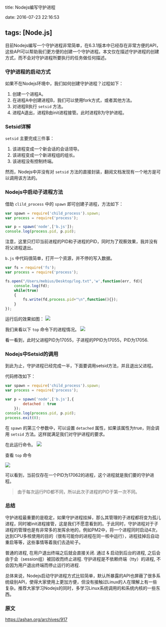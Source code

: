 title: Nodejs编写守护进程

date: 2016-07-23 22:16:53

tags: [Node.js]
---
目前Nodejs编写一个守护进程非常简单，在6.3.1版本中已经存在非常方便的API，这些API可以帮助我们更方便的创建一个守护进程。本文仅在描述守护进程的创建方式，而不会对守护进程所要执行的任务做任何描述。

### 守护进程的启动方式

如果不在Nodejs环境中，我们如何创建守护进程？过程如下：

1. 创建一个进程A。
2. 在进程A中创建进程B，我们可以使用fork方式，或者其他方法。
3. 对进程B执行 `setsid` 方法。
4. 进程A退出，进程B由init进程接管。此时进程B为守护进程。

### Setsid详解

`setsid` 主要完成三件事：

1. 该进程变成一个新会话的会话领导。
2. 该进程变成一个新进程组的组长。
3. 该进程没有控制终端。

然而，Nodejs中并没有对 `setsid` 方法的直接封装，翻阅文档发现有一个地方是可以调用该方法的。

### Nodejs中启动子进程方法

借助 `clild_process` 中的 `spawn` 即可创建子进程，方法如下：

```javascript
var spawn = require('child_process').spawn;
var process = require('process');

var p = spawn('node',['b.js']);
console.log(process.pid, p.pid);
```

注意，这里只打印当前进程的PID和子进程的PID，同时为了观察效果，我并没有将父进程退出。

`b.js` 中代码很简单，打开一个资源，并不停的写入数据。

```javascript
var fs = require('fs');
var process = require('process');

fs.open("/Users/mebius/Desktop/log.txt",'w',function(err, fd){
	console.log(fd);
	while(true)
	{
		fs.write(fd,process.pid+"\n",function(){});
	}
});
```

运行后的效果如图：
![](http://7xq1il.com1.z0.glb.clouddn.com/fork01_180703.png)

我们来看以下 `top` 命令下的进程情况。
![](http://7xq1il.com1.z0.glb.clouddn.com/fork02_180703.png)

看一看到，此时父进程PID为17055，子进程的PPID为17055，PID为17056.

### Nodejs中Setsid的调用

到此为止，守护进程已经完成一半，下面要调用setsid方法，并且退出父进程。

代码修改如下：

```javascript
var spawn = require('child_process').spawn;
var process = require('process');

var p = spawn('node',['b.js'],{
        detached : true
    });
console.log(process.pid, p.pid);
process.exit(0);
```

在 `spawn` 的第三个参数中，可以设置 `detached` 属性，如果该属性为true，则会调用 `setsid` 方法。这样就满足我们对守护进程的要求。

在此运行命令。
![](http://7xq1il.com1.z0.glb.clouddn.com/fork03_180703.png)

查看 `top` 命令

![](http://7xq1il.com1.z0.glb.clouddn.com/fork04_180703.png)

可以看到，当前仅存在一个PID为17062的进程，这个进程就是我们要的守护进程。

> 由于每次运行PID都不同，所以此次子进程的PID于第一次不同。

### 总结

守护进程最重要的是稳定，如果守护进程挂掉，那么其管理的子进程都将变为孤儿进程，同时被init进程接管，这是我们不愿意看到的。于此同时，守护进程对于子进程的管理也是有非常多的发挥余地的，例如PM2中，将一个进程同时启动4次，达到CPU多核使用的目的（很有可能你的进程在同一核中运行），进程挂掉后自动重启等等，这些事情等着我们去造轮子。

普通的进程, 在用户退出终端之后就会直接关闭. 通过 & 启动到后台的进程, 之后会由于会（session组）被回收而终止进程. 守护进程是不依赖终端（tty）的进程, 不会因为用户退出终端而停止运行的进程.

总体来说，Nodejs启动守护进程方式比较简单，默认所暴露的API也屏蔽了很多系统级别API，使得大家使用上更加方便，但没有接触过Linux的人在理解上有一些复杂。推荐大家学习Nodejs的同时，多学习Linux系统调用的和系统内核的一些东西。

### 原文
https://ashan.org/archives/917